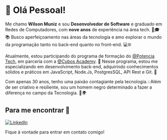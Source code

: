 # 👋 Olá Pessoal!

Me chamo **Wilson Muniz** e sou **Desenvolvedor de Software** e graduado em Redes de Computadores, com **nove anos** de experiência na área tech. 🔬🎓📚 Busco aperfeiçoamento nas áreas da tecnologia e amo explorar o mundo da programação tanto no back-end quanto no front-end. 💻🌐

Atualmente, estou participando do programa de formação do [@Potencia Tech](https://potenciatech.com.br/), em parceria com a [@Cubos Academy](https://cubos.academy/). 🚀 Nesse programa, estou me especializando em desenvolvimento back-end, adquirindo conhecimentos sólidos e práticos em JavaScript, Node.Js, PostgresSQL, API Rest e Git. 🌟

Com apenas 30 anos, tenho uma paixão contagiante pela tecnologia.💡Além de ser criativo e resiliente, sou um homem negro determinado a fazer a diferença no campo da Tecnologia. 💪🌍

## Para me encontrar 👥

[![LinkedIn](https://img.shields.io/badge/LinkedIn-0077B5?style=for-the-badge&logo=linkedin&logoColor=white)](https://www.linkedin.com/in/will92dev/)


Fique à vontade para entrar em contato comigo! 
